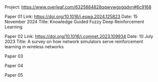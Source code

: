 Project: https://www.overleaf.com/6325884828qqwywgsgqdvn#6c9168

Paper 01
Link: https://doi.org/10.1016/j.eswa.2024.125823
Date: 15 November 2024
Title: Knowledge Guided Fuzzy Deep Reinforcement Learning

Paper 02
Link: https://doi.org/10.1016/j.comnet.2023.109934
Date: 10 July 2023
Title: A survey on how network simulators serve reinforcement learning in wireless networks

Paper 03

Paper 04


Paper 05
